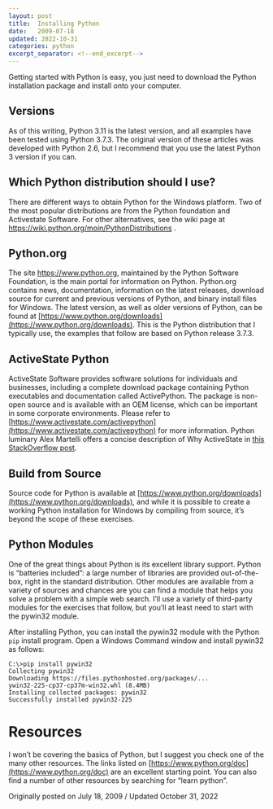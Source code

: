 ```yaml
---
layout: post
title:  Installing Python
date:   2009-07-18
updated: 2022-10-31
categories: python
excerpt_separator: <!--end_excerpt-->
---
```


Getting started with Python is easy, you just need to download the Python
installation package and install onto your computer.

<!--end_excerpt-->

## Versions

As of this writing, Python 3.11 is the latest version, and all examples have been
tested using Python 3.7.3. The original version of these articles was developed
with Python 2.6, but I recommend that you use the latest Python 3 version if you
can.

## Which Python distribution should I use?

There are different ways to obtain Python for the Windows platform. Two of the
most popular distributions are from the Python foundation and Activestate
Software. For other alternatives, see the wiki page at
https://wiki.python.org/moin/PythonDistributions .

## Python.org

The site https://www.python.org, maintained by the Python Software Foundation,
is the main portal for information on Python. Python.org contains news,
documentation, information on the latest releases, download source for current
and previous versions of Python, and binary install files for Windows. The
latest version, as well as older versions of Python, can be found at
[https://www.python.org/downloads](https://www.python.org/downloads). This is
the Python distribution that I typically use, the examples that follow are based
on Python release 3.7.3.

## ActiveState Python

ActiveState Software provides software solutions for individuals and businesses,
including a complete download package containing Python executables and
documentation called ActivePython. The package is non-open source and is available
with an OEM license, which can be important in some corporate environments.
Please refer to
[https://www.activestate.com/activepython](https://www.activestate.com/activepython)
for more information. Python luminary Alex Martelli offers a concise description
of Why ActiveState in [this StackOverflow
post](https://stackoverflow.com/questions/1352528/why-does-activepython-exist).

## Build from Source

Source code for Python is available at
[https://www.python.org/downloads](https://www.python.org/downloads), and while
it is possible to create a working Python installation for Windows by compiling
from source, it’s beyond the scope of these exercises.

## Python Modules

One of the great things about Python is its excellent library support. Python is
“batteries included”: a large number of libraries are provided out-of-the-box,
right in the standard distribution. Other modules are available from a variety
of sources and chances are you can find a module that helps you solve a problem
with a simple web search. I’ll use a variety of third-party modules for the
exercises that follow, but you’ll at least need to start with the pywin32
module.

After installing Python, you can install the pywin32 module with the Python
`pip` install program. Open a Windows Command window and install pywin32 as
follows:

```shell
C:\>pip install pywin32
Collecting pywin32
Downloading https://files.pythonhosted.org/packages/...
ywin32-225-cp37-cp37m-win32.whl (8.4MB)
Installing collected packages: pywin32
Successfully installed pywin32-225
```

# Resources

I won’t be covering the basics of Python, but I suggest you check one of the many
other resources. The links listed on
[https://www.python.org/doc](https://www.python.org/doc) are an excellent
starting point. You can also find a number of other resources by searching for
“learn python”.

Originally posted on July 18, 2009 / Updated October 31, 2022

